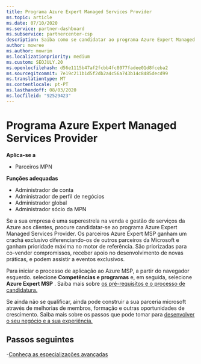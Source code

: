 ```yaml
---
title: Programa Azure Expert Managed Services Provider
ms.topic: article
ms.date: 07/10/2020
ms.service: partner-dashboard
ms.subservice: partnercenter-csp
description: Saiba como se candidatar ao programa Azure Expert Managed Services Provider para se destacar de outros parceiros e ganhar prioridade máxima no motor de referência.
author: mowree
ms.author: mowrim
ms.localizationpriority: medium
ms.custom: SEOJULY.20
ms.openlocfilehash: d56e1115b47af2fcbb4fc8077fadee01d8fceba2
ms.sourcegitcommit: 7e19c211b1d5f2db2a4c56a743b14c8485decd99
ms.translationtype: MT
ms.contentlocale: pt-PT
ms.lasthandoff: 08/03/2020
ms.locfileid: "92529423"
---
```

# <a name="azure-expert-managed-services-provider-program"></a>Programa Azure Expert Managed Services Provider

**Aplica-se a**

- Parceiros MPN

**Funções adequadas**

- Administrador de conta
- Administrador de perfil de negócios
- Administrador global
- Administrador sócio da MPN

Se a sua empresa é uma superestrela na venda e gestão de serviços da Azure aos clientes, procure candidatar-se ao programa Azure Expert Managed Services Provider. Os parceiros Azure Expert MSP ganham um crachá exclusivo diferenciando-os de outros parceiros da Microsoft e ganham prioridade máxima no motor de referência. São priorizadas para co-vender compromissos, receber apoio no desenvolvimento de novas práticas, e podem assistir a eventos exclusivos.

Para iniciar o processo de aplicação ao Azure MSP, a partir do navegador esquerdo. selecione **Competências e programas** e, em seguida, selecione **Azure Expert MSP** . Saiba mais sobre [os pré-requisitos e o processo de candidatura.](https://partner.microsoft.com/membership/azure-expert-msp) 

Se ainda não se qualificar, ainda pode construir a sua parceria microsoft através de melhorias de membros, formação e outras oportunidades de crescimento.
Saiba mais sobre os passos que pode tomar para [desenvolver o seu negócio e a sua experiência.](https://partner.microsoft.com/membership/azure-expert-msp)

## <a name="next-steps"></a>Passos seguintes

-[Conheça as especializações avançadas](advanced-specializations.md)